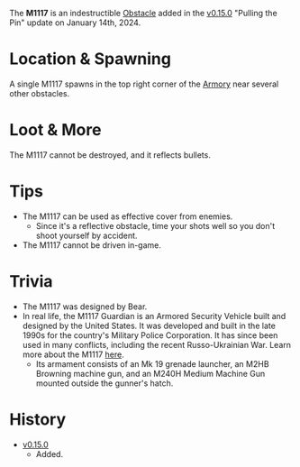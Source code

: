The **M1117** is an indestructible [Obstacle](/obstacles) added in the [v0.15.0](https://github.com/HasangerGames/suroi/releases/tag/v0.15.0) "Pulling the Pin" update on January 14th, 2024.

# Location & Spawning

A single M1117 spawns in the top right corner of the [Armory](/buildings/armory) near several other obstacles.

# Loot & More

The M1117 cannot be destroyed, and it reflects bullets.

# Tips

- The M1117 can be used as effective cover from enemies. 
  - Since it's a reflective obstacle, time your shots well so you don't shoot yourself by accident.
- The M1117 cannot be driven in-game.

# Trivia

- The M1117 was designed by Bear.
- In real life, the M1117 Guardian is an Armored Security Vehicle built and designed by the United States. It was developed and built in the late 1990s for the country's Military Police Corporation. It has since been used in many conflicts, including the recent Russo-Ukrainian War. Learn more about the M1117 [here](https://en.wikipedia.org/wiki/M1117_Armored_Security_Vehicle).
  - Its armament consists of an Mk 19 grenade launcher, an M2HB Browning machine gun, and an M240H Medium Machine Gun mounted outside the gunner's hatch. 
# History

- [v0.15.0](https://github.com/HasangerGames/suroi/releases/tag/v0.15.0)
  - Added.

